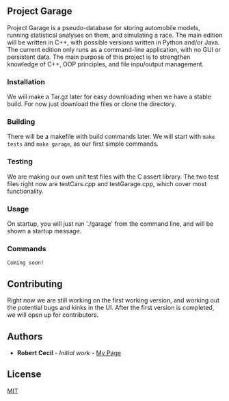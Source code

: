 ## Project Garage

Project Garage is a pseudo-database for storing automobile models, running statistical analyses on them, and simulating a race. The main edition will be written in C++, with possible versions written in Python and/or Java.
The current edition only runs as a command-line application, with no GUI or persistent data. The main purpose of this project is to strengthen knowledge of C++, OOP principles, and file inpu/output management.

### Installation
We will make a Tar.gz later for easy downloading when we have a stable build. For now just download the files or clone the directory.

### Building
There will be a makefile with build commands later.
We will start with `make tests` and `make garage`, as our first simple commands.


### Testing
We are making our own unit test files with the C assert library. The two test files right now are testCars.cpp and testGarage.cpp, which cover most functionality.


### Usage

On startup, you will just run './garage' from the command line, and will be shown a startup message.

### Commands 

```
Coming soon!
```




## Contributing
Right now we are still working on the first working version, and working out the potential bugs and kinks in the UI.
After the first version is completed, we will open up for contributors.


## Authors

* **Robert Cecil** - *Initial work* - [My Page](https://github.com/rhino9686)

## License
[MIT](https://choosealicense.com/licenses/mit/)
